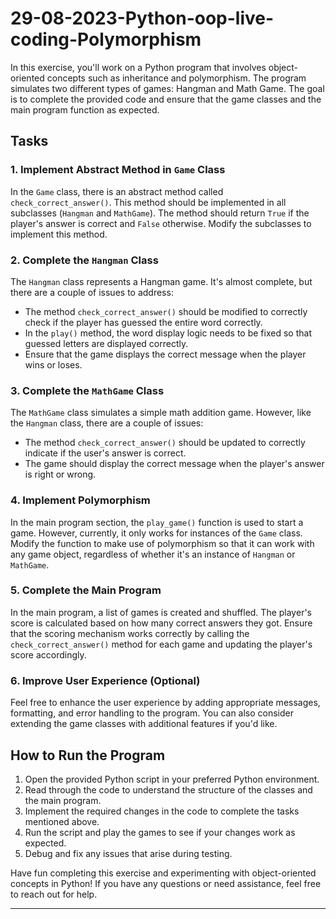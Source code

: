 # 29-08-2023-Python-oop-live-coding-Polymorphism



In this exercise, you'll work on a Python program that involves object-oriented concepts such as inheritance and polymorphism. The program simulates two different types of games: Hangman and Math Game. The goal is to complete the provided code and ensure that the game classes and the main program function as expected.

## Tasks

### 1. Implement Abstract Method in `Game` Class

In the `Game` class, there is an abstract method called `check_correct_answer()`. This method should be implemented in all subclasses (`Hangman` and `MathGame`). The method should return `True` if the player's answer is correct and `False` otherwise. Modify the subclasses to implement this method.

### 2. Complete the `Hangman` Class

The `Hangman` class represents a Hangman game. It's almost complete, but there are a couple of issues to address:
- The method `check_correct_answer()` should be modified to correctly check if the player has guessed the entire word correctly.
- In the `play()` method, the word display logic needs to be fixed so that guessed letters are displayed correctly.
- Ensure that the game displays the correct message when the player wins or loses.

### 3. Complete the `MathGame` Class

The `MathGame` class simulates a simple math addition game. However, like the `Hangman` class, there are a couple of issues:
- The method `check_correct_answer()` should be updated to correctly indicate if the user's answer is correct.
- The game should display the correct message when the player's answer is right or wrong.

### 4. Implement Polymorphism

In the main program section, the `play_game()` function is used to start a game. However, currently, it only works for instances of the `Game` class. Modify the function to make use of polymorphism so that it can work with any game object, regardless of whether it's an instance of `Hangman` or `MathGame`.

### 5. Complete the Main Program

In the main program, a list of games is created and shuffled. The player's score is calculated based on how many correct answers they got. Ensure that the scoring mechanism works correctly by calling the `check_correct_answer()` method for each game and updating the player's score accordingly.

### 6. Improve User Experience (Optional)

Feel free to enhance the user experience by adding appropriate messages, formatting, and error handling to the program. You can also consider extending the game classes with additional features if you'd like.

## How to Run the Program

1. Open the provided Python script in your preferred Python environment.
2. Read through the code to understand the structure of the classes and the main program.
3. Implement the required changes in the code to complete the tasks mentioned above.
4. Run the script and play the games to see if your changes work as expected.
5. Debug and fix any issues that arise during testing.

Have fun completing this exercise and experimenting with object-oriented concepts in Python! If you have any questions or need assistance, feel free to reach out for help.

---